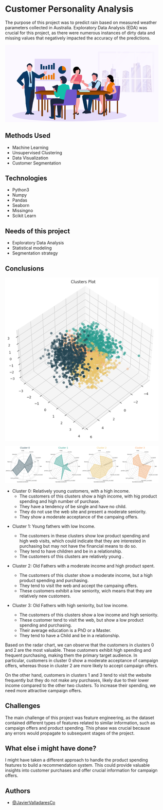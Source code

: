 
# Customer Personality Analysis

The purpose of this project was to predict rain based on measured weather parameters collected in Australia. Exploratory Data Analysis (EDA) was crucial for this project, as there were numerous instances of dirty data and missing values that negatively impacted the accuracy of the predictions.


![Customer Anaylsis](/Images/dataset-cover.png)


## Methods Used

 - Machine Learning
 - Unsupervised Clustering 
 - Data Visualization
 - Customer Segmentation

## Technologies

- Python3
- Numpy
- Pandas
- Seaborn
- Missingno
- Scikit Learn


## Needs of this project

- Exploratory Data Analysis
- Statistical modeling
- Segmentation strategy

## Conclusions

![Cluster 3d](/Images/Cluster_3d.png "3d plot")

![Cluster Analysis](/Images/Cluster_Analysis.png "Radar Chart")

*  Cluster 0: Relatively young customers, with a high income.
    *  The customers of this clusters show a high income, with hig product spending and high number of purchase.
    *  They have a tendency of be single and have no child.
    *  They do not use the web site and present a moderate seniority.
    *  They show a moderate acceptance of the campaing offers.

-  Cluster 1: Young fathers with low Income.
    -  The customers in these clusters show low product spending and high web visits, which could indicate that they are interested in purchasing but may not have the financial means to do so.
    -  They tend to have children and be in a relationship.
    -  The customers of this clusters are relatively young .

-  Cluster 2: Old Fathers with a moderate income and high product spent.
    -  The customers of this cluster show a moderate income, but a high product spending and purchasing.
    -  They tend to visit the web and accept the campaing offers.
    -  These customers exhibit a low seniority, wich means that they are relatively new customers.

- Cluster 3: Old Fathers with high seniority, but low income.
    -  The customers of this clusters show a low income and high seniority.
    -  These customer tend to visit the web, but show a low product spending and purchasing. 
    -  Their average education is a PhD or a Master.
    -  They tend to have a Child and be in a relationship.


Based on the radar chart, we can observe that the customers in clusters 0 and 2 are the most valuable. These customers exhibit high spending and frequent purchasing, making them the primary target audience. In particular, customers in cluster 0 show a moderate acceptance of campaign offers, whereas those in cluster 2 are more likely to accept campaign offers.

On the other hand, customers in clusters 1 and 3 tend to visit the website frequently but they do not make any purchases, likely due to their lower income compared to the other two clusters. To increase their spending, we need more attractive campaign offers.

## Challenges

The main challenge of this project was feature engineering, as the dataset contained different types of features related to similar information, such as campaign offers and product spending. This phase was crucial because any errors would propagate to subsequent stages of the project.


## What else i might have done?

I might have taken a different approach to handle the product spending features to build a recommendation system. This could provide valuable insights into customer purchases and offer crucial information for campaign offers.


## Authors

- [@JavierValladaresCo](https://www.github.com/JavierValladaresCo)


